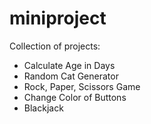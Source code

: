 # miniproject
Collection of projects: 
- Calculate Age in Days
- Random Cat Generator
- Rock, Paper, Scissors Game
- Change Color of Buttons
- Blackjack

